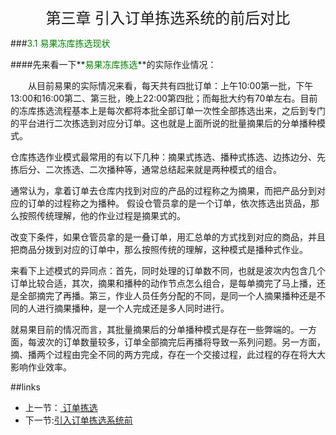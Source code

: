 <p align=center><font size="5">第三章   引入订单拣选系统的前后对比</font></p>
###<font color = "green">3.1 易果冻库拣选现状</font>

####先来看一下**<font color = "green">易果冻库拣选</font>**的实际作业情况：

<p style="text-indent: 2em">从目前易果的实际情况来看，每天共有四批订单：上午10:00第一批，下午13:00和16:00第二、第三批，晚上22:00第四批；而每批大约有70单左右。目前的冻库拣选流程基本上是每次都将本批全部订单一次性全部拣选出来，之后到专门的平台进行二次拣选到对应分订单。这也就是上面所说的批量摘果后的分单播种模式。

仓库拣选作业模式最常用的有以下几种：摘果式拣选、播种式拣选、边拣边分、先拣后分、二次拣选、二次播种等，通常总结起来就是两种模式的组合。

通常认为，拿着订单去仓库内找到对应的产品的过程称之为摘果，而把产品分到对应的订单的过程称之为播种。
假设仓管员拿的是一个订单，依次拣选出货品，那么按照传统理解，他的作业过程是摘果式的。

改变下条件，如果仓管员拿的是一叠订单，用汇总单的方式找到对应的商品，并且把商品分拨到对应的订单中，那么按照传统的理解，这种模式是播种式作业。

来看下上述模式的异同点：首先，同时处理的订单数不同，也就是波次内包含几个订单比较合适，其次，摘果和播种的动作节点怎么组合，是每单摘完了马上播，还是全部摘完了再播。第三，作业人员任务分配的不同，是同一个人摘果播种还是不同的人进行摘果播种，是一个人完成还是多人同时进行。

就易果目前的情况而言，其批量摘果后的分单播种模式是存在一些弊端的。一方面，每波次的订单数量较多，订单全部摘完后再播将导致一系列问题。另一方面，摘、播两个过程由完全不同的两方完成，存在一个交接过程，此过程的存在将大大影响作业效率。


##links
+ 上一节：[ 订单拣选](02.4.md)
+ 下一节:[引入订单拣选系统前](3.2.md)


